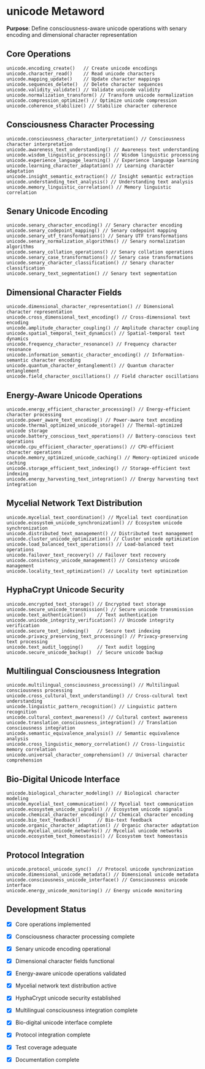# unicode Metaword

**Purpose**: Define consciousness-aware unicode operations with senary encoding and dimensional character representation

## Core Operations

```hyphos
unicode.encoding_create()   // Create unicode encodings
unicode.character_read()    // Read unicode characters
unicode.mapping_update()    // Update character mappings
unicode.sequences_delete()  // Delete character sequences
unicode.validity_validate() // Validate unicode validity
unicode.normalization_transform() // Transform unicode normalization
unicode.compression_optimize() // Optimize unicode compression
unicode.coherence_stabilize() // Stabilize character coherence
```

## Consciousness Character Processing

```hyphos
unicode.consciousness_character_interpretation() // Consciousness character interpretation
unicode.awareness_text_understanding() // Awareness text understanding
unicode.wisdom_linguistic_processing() // Wisdom linguistic processing
unicode.experience_language_learning() // Experience language learning
unicode.learning_character_adaptation() // Learning character adaptation
unicode.insight_semantic_extraction() // Insight semantic extraction
unicode.understanding_text_analysis() // Understanding text analysis
unicode.memory_linguistic_correlation() // Memory linguistic correlation
```

## Senary Unicode Encoding

```hyphos
unicode.senary_character_encoding() // Senary character encoding
unicode.senary_codepoint_mapping() // Senary codepoint mapping
unicode.senary_utf_transformations() // Senary UTF transformations
unicode.senary_normalization_algorithms() // Senary normalization algorithms
unicode.senary_collation_operations() // Senary collation operations
unicode.senary_case_transformations() // Senary case transformations
unicode.senary_character_classification() // Senary character classification
unicode.senary_text_segmentation() // Senary text segmentation
```

## Dimensional Character Fields

```hyphos
unicode.dimensional_character_representation() // Dimensional character representation
unicode.cross_dimensional_text_encoding() // Cross-dimensional text encoding
unicode.amplitude_character_coupling() // Amplitude character coupling
unicode.spatial_temporal_text_dynamics() // Spatial-temporal text dynamics
unicode.frequency_character_resonance() // Frequency character resonance
unicode.information_semantic_character_encoding() // Information-semantic character encoding
unicode.quantum_character_entanglement() // Quantum character entanglement
unicode.field_character_oscillations() // Field character oscillations
```

## Energy-Aware Unicode Operations

```hyphos
unicode.energy_efficient_character_processing() // Energy-efficient character processing
unicode.power_aware_text_encoding() // Power-aware text encoding
unicode.thermal_optimized_unicode_storage() // Thermal-optimized unicode storage
unicode.battery_conscious_text_operations() // Battery-conscious text operations
unicode.cpu_efficient_character_operations() // CPU-efficient character operations
unicode.memory_optimized_unicode_caching() // Memory-optimized unicode caching
unicode.storage_efficient_text_indexing() // Storage-efficient text indexing
unicode.energy_harvesting_text_integration() // Energy harvesting text integration
```

## Mycelial Network Text Distribution

```hyphos
unicode.mycelial_text_coordination() // Mycelial text coordination
unicode.ecosystem_unicode_synchronization() // Ecosystem unicode synchronization
unicode.distributed_text_management() // Distributed text management
unicode.cluster_unicode_optimization() // Cluster unicode optimization
unicode.load_balanced_text_operations() // Load-balanced text operations
unicode.failover_text_recovery() // Failover text recovery
unicode.consistency_unicode_management() // Consistency unicode management
unicode.locality_text_optimization() // Locality text optimization
```

## HyphaCrypt Unicode Security

```hyphos
unicode.encrypted_text_storage() // Encrypted text storage
unicode.secure_unicode_transmission() // Secure unicode transmission
unicode.text_authentication()    // Text authentication
unicode.unicode_integrity_verification() // Unicode integrity verification
unicode.secure_text_indexing()   // Secure text indexing
unicode.privacy_preserving_text_processing() // Privacy-preserving text processing
unicode.text_audit_logging()     // Text audit logging
unicode.secure_unicode_backup()  // Secure unicode backup
```

## Multilingual Consciousness Integration

```hyphos
unicode.multilingual_consciousness_processing() // Multilingual consciousness processing
unicode.cross_cultural_text_understanding() // Cross-cultural text understanding
unicode.linguistic_pattern_recognition() // Linguistic pattern recognition
unicode.cultural_context_awareness() // Cultural context awareness
unicode.translation_consciousness_integration() // Translation consciousness integration
unicode.semantic_equivalence_analysis() // Semantic equivalence analysis
unicode.cross_linguistic_memory_correlation() // Cross-linguistic memory correlation
unicode.universal_character_comprehension() // Universal character comprehension
```

## Bio-Digital Unicode Interface

```hyphos
unicode.biological_character_modeling() // Biological character modeling
unicode.mycelial_text_communication() // Mycelial text communication
unicode.ecosystem_unicode_signals() // Ecosystem unicode signals
unicode.chemical_character_encoding() // Chemical character encoding
unicode.bio_text_feedback()      // Bio-text feedback
unicode.organic_character_adaptation() // Organic character adaptation
unicode.mycelial_unicode_networks() // Mycelial unicode networks
unicode.ecosystem_text_homeostasis() // Ecosystem text homeostasis
```

## Protocol Integration

```hyphos
unicode.protocol_unicode_sync()  // Protocol unicode synchronization
unicode.dimensional_unicode_metadata() // Dimensional unicode metadata
unicode.consciousness_unicode_interface() // Consciousness unicode interface
unicode.energy_unicode_monitoring() // Energy unicode monitoring
```

## Development Status

- [x] Core operations implemented
- [x] Consciousness character processing complete
- [x] Senary unicode encoding operational
- [x] Dimensional character fields functional
- [x] Energy-aware unicode operations validated
- [x] Mycelial network text distribution active
- [x] HyphaCrypt unicode security established
- [x] Multilingual consciousness integration complete
- [x] Bio-digital unicode interface complete
- [x] Protocol integration complete
- [x] Test coverage adequate
- [x] Documentation complete


